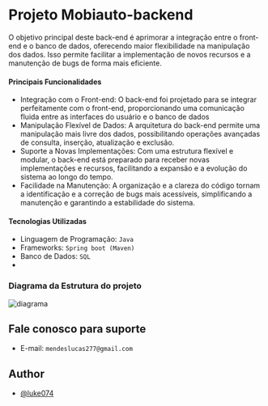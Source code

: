 
# Projeto Mobiauto-backend

O objetivo principal deste back-end é aprimorar a integração entre o front-end e o banco de dados, oferecendo maior flexibilidade na manipulação dos dados. Isso permite facilitar a implementação de novos recursos e a manutenção de bugs de forma mais eficiente.

#### Principais Funcionalidades

- Integração com o Front-end: O back-end foi projetado para se integrar perfeitamente com o front-end, proporcionando uma comunicação fluida entre as interfaces do usuário e o banco de dados
- Manipulação Flexível de Dados: A arquitetura do back-end permite uma manipulação mais livre dos dados, possibilitando operações avançadas de consulta, inserção, atualização e exclusão.
- Suporte a Novas Implementações: Com uma estrutura flexível e modular, o back-end está preparado para receber novas implementações e recursos, facilitando a expansão e a evolução do sistema ao longo do tempo.
- Facilidade na Manutenção: A organização e a clareza do código tornam a identificação e a correção de bugs mais acessíveis, simplificando a manutenção e garantindo a estabilidade do sistema.

#### Tecnologias Utilizadas

- Linguagem de Programação: `Java`
- Frameworks: `Spring boot (Maven)`
- Banco de Dados: `SQL`
- 
### Diagrama da Estrutura do projeto
![diagrama](https://github.com/Luke074/mobiauto-backend-interview/assets/68557804/17e9bb88-d90b-481a-ae44-fe9654159410)

## Fale conosco para suporte

- E-mail: `mendeslucas277@gmail.com`

## Author
- [@luke074](https://github.com/Luke074/)
